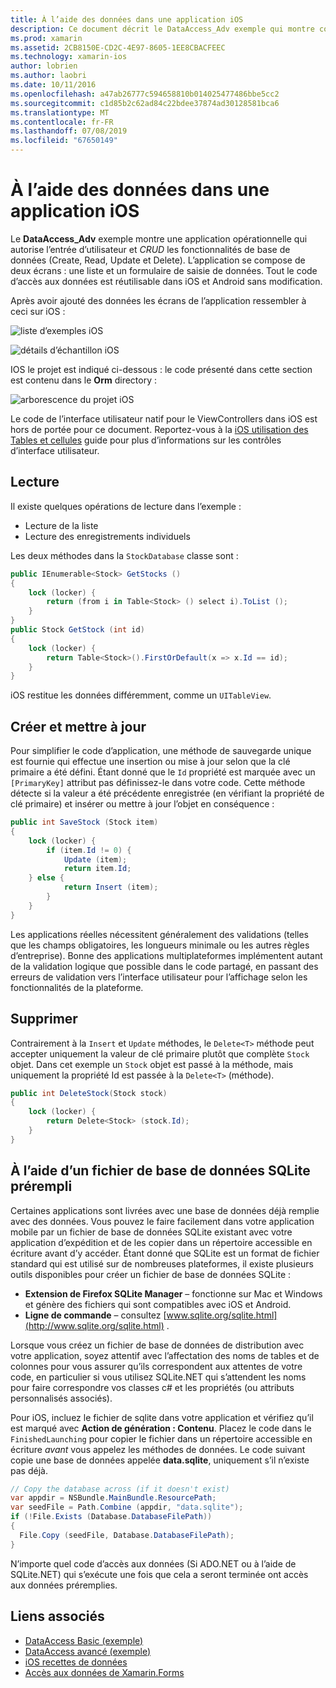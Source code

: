 ```yaml
---
title: À l’aide des données dans une application iOS
description: Ce document décrit le DataAccess_Adv exemple qui montre comment recueillir les entrées utilisateur et effectuer créer, lire, mettre à jour et supprimer (CRUD) des opérations de base de données dans une application Xamarin.iOS.
ms.prod: xamarin
ms.assetid: 2CB8150E-CD2C-4E97-8605-1EE8CBACFEEC
ms.technology: xamarin-ios
author: lobrien
ms.author: laobri
ms.date: 10/11/2016
ms.openlocfilehash: a47ab26777c594658810b014025477486bbe5cc2
ms.sourcegitcommit: c1d85b2c62ad84c22bdee37874ad30128581bca6
ms.translationtype: MT
ms.contentlocale: fr-FR
ms.lasthandoff: 07/08/2019
ms.locfileid: "67650149"
---
```

# <a name="using-data-in-an-ios-app"></a>À l’aide des données dans une application iOS

Le **DataAccess_Adv** exemple montre une application opérationnelle qui autorise l’entrée d’utilisateur et *CRUD* les fonctionnalités de base de données (Create, Read, Update et Delete). L’application se compose de deux écrans : une liste et un formulaire de saisie de données. Tout le code d’accès aux données est réutilisable dans iOS et Android sans modification.

Après avoir ajouté des données les écrans de l’application ressembler à ceci sur iOS :

 ![](using-data-in-an-app-images/image9.png "liste d’exemples iOS")

 ![](using-data-in-an-app-images/image10.png "détails d’échantillon iOS")

IOS le projet est indiqué ci-dessous : le code présenté dans cette section est contenu dans le **Orm** directory :

 ![](using-data-in-an-app-images/image13.png "arborescence du projet iOS")

Le code de l’interface utilisateur natif pour le ViewControllers dans iOS est hors de portée pour ce document.
Reportez-vous à la [iOS utilisation des Tables et cellules](~/ios/user-interface/controls/tables/index.md) guide pour plus d’informations sur les contrôles d’interface utilisateur.

## <a name="read"></a>Lecture

Il existe quelques opérations de lecture dans l’exemple :

-  Lecture de la liste
-  Lecture des enregistrements individuels


Les deux méthodes dans la `StockDatabase` classe sont :

```csharp
public IEnumerable<Stock> GetStocks ()
{
    lock (locker) {
        return (from i in Table<Stock> () select i).ToList ();
    }
}
public Stock GetStock (int id)
{
    lock (locker) {
        return Table<Stock>().FirstOrDefault(x => x.Id == id);
    }
}
```

iOS restitue les données différemment, comme un `UITableView`.

## <a name="create-and-update"></a>Créer et mettre à jour

Pour simplifier le code d’application, une méthode de sauvegarde unique est fournie qui effectue une insertion ou mise à jour selon que la clé primaire a été défini. Étant donné que le `Id` propriété est marquée avec un `[PrimaryKey]` attribut pas définissez-le dans votre code.
Cette méthode détecte si la valeur a été précédente enregistrée (en vérifiant la propriété de clé primaire) et insérer ou mettre à jour l’objet en conséquence :

```csharp
public int SaveStock (Stock item)
{
    lock (locker) {
        if (item.Id != 0) {
            Update (item);
            return item.Id;
    } else {
            return Insert (item);
        }
    }
}
```



Les applications réelles nécessitent généralement des validations (telles que les champs obligatoires, les longueurs minimale ou les autres règles d’entreprise).
Bonne des applications multiplateformes implémentent autant de la validation logique que possible dans le code partagé, en passant des erreurs de validation vers l’interface utilisateur pour l’affichage selon les fonctionnalités de la plateforme.

## <a name="delete"></a>Supprimer

Contrairement à la `Insert` et `Update` méthodes, le `Delete<T>` méthode peut accepter uniquement la valeur de clé primaire plutôt que complète `Stock` objet.
Dans cet exemple un `Stock` objet est passé à la méthode, mais uniquement la propriété Id est passée à la `Delete<T>` (méthode).

```csharp
public int DeleteStock(Stock stock)
{
    lock (locker) {
        return Delete<Stock> (stock.Id);
    }
}
```

## <a name="using-a-pre-populated-sqlite-database-file"></a>À l’aide d’un fichier de base de données SQLite prérempli

Certaines applications sont livrées avec une base de données déjà remplie avec des données.
Vous pouvez le faire facilement dans votre application mobile par un fichier de base de données SQLite existant avec votre application d’expédition et de les copier dans un répertoire accessible en écriture avant d’y accéder. Étant donné que SQLite est un format de fichier standard qui est utilisé sur de nombreuses plateformes, il existe plusieurs outils disponibles pour créer un fichier de base de données SQLite :

-  **Extension de Firefox SQLite Manager** – fonctionne sur Mac et Windows et génère des fichiers qui sont compatibles avec iOS et Android.
-  **Ligne de commande** – consultez [www.sqlite.org/sqlite.html](http://www.sqlite.org/sqlite.html) .


Lorsque vous créez un fichier de base de données de distribution avec votre application, soyez attentif avec l’affectation des noms de tables et de colonnes pour vous assurer qu’ils correspondent aux attentes de votre code, en particulier si vous utilisez SQLite.NET qui s’attendent les noms pour faire correspondre vos classes c# et les propriétés (ou attributs personnalisés associés).

Pour iOS, incluez le fichier de sqlite dans votre application et vérifiez qu’il est marqué avec **Action de génération : Contenu**. Placez le code dans le `FinishedLaunching` pour copier le fichier dans un répertoire accessible en écriture *avant* vous appelez les méthodes de données. Le code suivant copie une base de données appelée **data.sqlite**, uniquement s’il n’existe pas déjà.

```csharp
// Copy the database across (if it doesn't exist)
var appdir = NSBundle.MainBundle.ResourcePath;
var seedFile = Path.Combine (appdir, "data.sqlite");
if (!File.Exists (Database.DatabaseFilePath))
{
  File.Copy (seedFile, Database.DatabaseFilePath);
}
```

N’importe quel code d’accès aux données (Si ADO.NET ou à l’aide de SQLite.NET) qui s’exécute une fois que cela a seront terminée ont accès aux données préremplies.


## <a name="related-links"></a>Liens associés

- [DataAccess Basic (exemple)](https://github.com/xamarin/mobile-samples/tree/master/DataAccess/Basic)
- [DataAccess avancé (exemple)](https://github.com/xamarin/mobile-samples/tree/master/DataAccess/Advanced)
- [iOS recettes de données](https://github.com/xamarin/recipes/tree/master/Recipes/ios/data/sqlite)
- [Accès aux données de Xamarin.Forms](~/xamarin-forms/data-cloud/data/databases.md)

